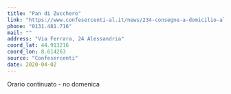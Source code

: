 ```yaml
---
title: "Pan di Zucchero"
link: "https://www.confesercenti-al.it/news/234-consegne-a-domicilio-alessandria-lista-aggiornata-al-26-marzo.html"
phone: "0131.481.716"
mail: ""
address: "Via Ferrara, 24 Alessandria"
coord_lat: 44.913216
coord_lon: 8.614263
source: "Confesercenti"
date: 2020-04-02
---
```


Orario continuato - no domenica
